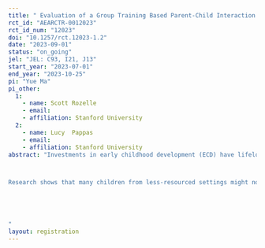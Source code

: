 ```yaml
---
title: " Evaluation of a Group Training Based Parent-Child Interaction Program on the Child Development in a Low-Income Setting"
rct_id: "AEARCTR-0012023"
rct_id_num: "12023"
doi: "10.1257/rct.12023-1.2"
date: "2023-09-01"
status: "on_going"
jel: "JEL: C93, I21, J13"
start_year: "2023-07-01"
end_year: "2023-10-25"
pi: "Yue Ma"
pi_other:
  1:
    - name: Scott Rozelle
    - email: 
    - affiliation: Stanford University
  2:
    - name: Lucy  Pappas
    - email: 
    - affiliation: Stanford University
abstract: "Investments in early childhood development (ECD) have lifelong effects on the growth of an individual, the educational attainment of the next generation, and the economic growth of a country. Poor ECD trends persist in populations around the world, especially those in lower and middle-income countries.

Research shows that many children from less-resourced settings might not be experiencing high quality language and parent-child interaction environments necessary for healthy child development. Evidence from non-Western, as well as low-income settings in developed countries, suggests that the home language and parent-child interaction environment have a strong influence on child development outcomes. Rural China is one example of a low-income setting where the home language environment may be a significant factor of ECD. The purpose of this study is to evaluate the effects of a group training based parent-child Interaction parenting program on home language and parent-child interaction environment and ECD outcomes of children aged 12-30 months living in low-income communities.


"
layout: registration
---
```



